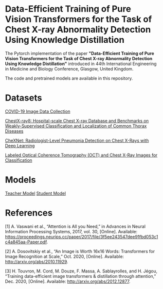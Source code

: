 # Data-Efficient Training of Pure Vision Transformers for the Task of Chest X-ray Abnormality Detection Using Knowledge Distillation
The Pytorch implementation of the paper <b>"Data-Efficient Training of Pure Vision Transformers for the Task of Chest X-ray Abnormality Detection Using Knowledge Distillation"</b> introduced in 44th International Engineering in Medicine and Biology Conference, Glasgow, United Kingdom. 

The code and pretrained models are available in this repository.

# Datasets
[COVID-19 Image Data Collection](https://arxiv.org/abs/2003.11597)

[ChestX-ray8: Hospital-scale Chest X-ray Database and Benchmarks on Weakly-Supervised Classification and Localization of Common Thorax Diseases](https://arxiv.org/abs/1705.02315)

[CheXNet: Radiologist-Level Pneumonia Detection on Chest X-Rays with Deep Learning](https://arxiv.org/abs/1711.05225)

[Labeled Optical Coherence Tomography (OCT) and Chest X-Ray Images for Classification](https://data.mendeley.com/datasets/rscbjbr9sj/2)

# Models

[Teacher Model]()
[Student Model]()

# References
[1]	 A. Vaswani et al., “Attention is All you Need,” in Advances in Neural Information Processing Systems, 2017, vol. 30, [Online]. Available: https://proceedings.neurips.cc/paper/2017/file/3f5ee243547dee91fbd053c1c4a845aa-Paper.pdf.

[2]  A. Dosovitskiy et al., “An Image is Worth 16x16 Words: Transformers for Image Recognition at Scale,” Oct. 2020, [Online]. Available: http://arxiv.org/abs/2010.11929.

[3]	H. Touvron, M. Cord, M. Douze, F. Massa, A. Sablayrolles, and H. Jégou, “Training data-efficient image transformers & distillation through attention,” Dec. 2020, [Online]. Available: http://arxiv.org/abs/2012.12877.


